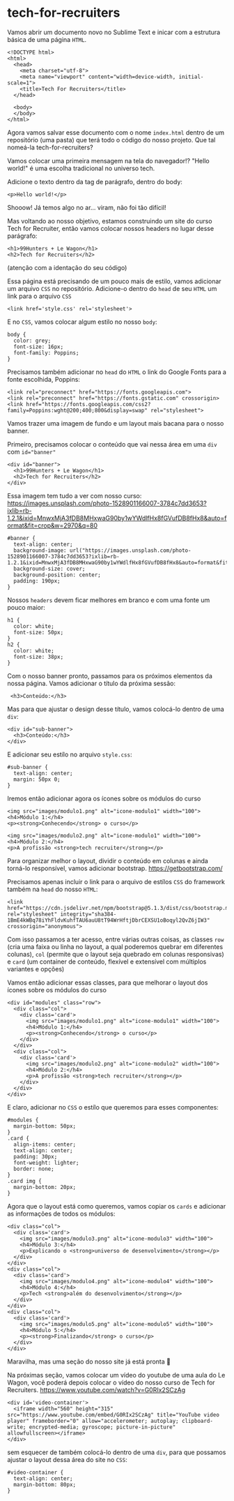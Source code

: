 # tech-for-recruiters

Vamos abrir um documento novo no Sublime Text e inicar com a estrutura básica de uma página ```HTML```.

```
<!DOCTYPE html>
<html>
  <head>
    <meta charset="utf-8">
    <meta name="viewport" content="width=device-width, initial-scale=1">
    <title>Tech For Recruiters</title>    
  </head>

  <body>
  </body>
</html>
```

Agora vamos salvar esse documento com o nome ```index.html``` dentro de um repositório (uma pasta) que terá todo o código do nosso projeto. Que tal nomeá-la tech-for-recruiters?

Vamos colocar uma primeira mensagem na tela do navegador!? "Hello world!" é uma escolha tradicional no universo tech.

Adicione o texto dentro da tag de parágrafo, dentro do body:

```
<p>Hello world!</p>
````
Shooow! Já temos algo no ar... viram, não foi tão difícil!

Mas voltando ao nosso objetivo, estamos construindo um site do curso Tech for Recruiter, então vamos colocar nossos headers no lugar desse parágrafo:

```
<h1>99Hunters + Le Wagon</h1>
<h2>Tech for Recruiters</h2>
```
(atenção com a identação do seu código)

Essa página está precisando de um pouco mais de estilo, vamos adicionar um arquivo ```CSS``` no repositório.
Adicione-o dentro do ```head``` de seu ```HTML``` um link para o arquivo ```CSS```

```<link href='style.css' rel='stylesheet'>```

E no ```CSS```, vamos colocar algum estilo no nosso ```body```:

```
body {
  color: grey;
  font-size: 16px;
  font-family: Poppins;
}
```

Precisamos também adicionar no ```head``` do ```HTML``` o link do Google Fonts para a fonte escolhida, Poppins: 

```
<link rel="preconnect" href="https://fonts.googleapis.com">
<link rel="preconnect" href="https://fonts.gstatic.com" crossorigin>
<link href="https://fonts.googleapis.com/css2?family=Poppins:wght@200;400;800&display=swap" rel="stylesheet">
```

Vamos trazer uma imagem de fundo e um layout mais bacana para o nosso banner.

Primeiro, precisamos colocar o conteúdo que vai nessa área em uma ```div``` com ```id="banner"```

```
<div id="banner">
  <h1>99Hunters + Le Wagon</h1>
  <h2>Tech for Recruiters</h2>
</div>
```

Essa imagem tem tudo a ver com nosso curso:
https://images.unsplash.com/photo-1528901166007-3784c7dd3653?ixlib=rb-1.2.1&ixid=MnwxMjA3fDB8MHxwaG90by1wYWdlfHx8fGVufDB8fHx8&auto=format&fit=crop&w=2970&q=80

```
#banner {
  text-align: center;
  background-image: url("https://images.unsplash.com/photo-1528901166007-3784c7dd3653?ixlib=rb-1.2.1&ixid=MnwxMjA3fDB8MHxwaG90by1wYWdlfHx8fGVufDB8fHx8&auto=format&fit=crop&w=2970&q=80");
  background-size: cover;
  background-position: center;
  padding: 190px;
}
```
Nossos ```headers``` devem ficar melhores em branco e com uma fonte um pouco maior:

```
h1 {
  color: white;
  font-size: 50px;
}
h2 {
  color: white;
  font-size: 38px;
}
```

Com o nosso banner pronto, passamos para os próximos elementos da nossa página. 
Vamos adicionar o título da próxima sessão:

``` <h3>Conteúdo:</h3>```

Mas para que ajustar o design desse título, vamos colocá-lo dentro de uma ```div```:

```
<div id="sub-banner">
  <h3>Conteúdo:</h3>
</div>
```

E adicionar seu estílo no arquivo ```style.css```:

```
#sub-banner {
  text-align: center;
  margin: 50px 0;
}
```

Iremos então adicionar agora os ícones sobre os módulos do curso

```
<img src="images/modulo1.png" alt="icone-modulo1" width="100">
<h4>Módulo 1:</h4>
<p><strong>Conhecendo</strong> o curso</p>
```

```
<img src="images/modulo2.png" alt="icone-modulo1" width="100">
<h4>Módulo 2:</h4>
<p>A profissão <strong>tech recruiter</strong></p>
```

Para organizar melhor o layout, dividir o conteúdo em colunas e ainda torná-lo responsível, vamos adicionar bootstrap.
https://getbootstrap.com/

Precisamos apenas incluir o link para o arquivo de estílos ```CSS``` do framework também na ```head``` do nosso ```HTML```:

```
<link href="https://cdn.jsdelivr.net/npm/bootstrap@5.1.3/dist/css/bootstrap.min.css" rel="stylesheet" integrity="sha384-1BmE4kWBq78iYhFldvKuhfTAU6auU8tT94WrHftjDbrCEXSU1oBoqyl2QvZ6jIW3" crossorigin="anonymous">
```

Com isso passamos a ter acesso, entre várias outras coisas, as classes ```row``` (cria uma faixa ou linha no layout, a qual poderemos quebrar em diferentes colunas), ```col``` (permite que o layout seja quebrado em colunas responsivas) e ```card``` (um container de conteúdo, flexível e extensível com múltiplos variantes e opções)

Vamos então adicionar essas classes, para que melhorar o layout dos ícones sobre os módulos do curso

```
<div id="modules" class="row">
  <div class="col">
    <div class='card'>
      <img src="images/modulo1.png" alt="icone-modulo1" width="100">
      <h4>Módulo 1:</h4>
      <p><strong>Conhecendo</strong> o curso</p>
    </div>
  </div>
  <div class="col">
    <div class='card'>
      <img src="images/modulo2.png" alt="icone-modulo2" width="100">
      <h4>Módulo 2:</h4>
      <p>A profissão <strong>tech recruiter</strong></p>
    </div>
  </div>
</div>
```
    
E claro, adicionar no ```CSS``` o estílo que queremos para esses componentes:

```
#modules {
  margin-bottom: 50px;
}
.card {
  align-items: center;
  text-align: center;
  padding: 30px;
  font-weight: lighter;
  border: none;
}
.card img {
  margin-bottom: 20px;
}
```

Agora que o layout está como queremos, vamos copiar os ```cards``` e adicionar as informações de todos os módulos:

```
<div class="col">
  <div class='card'>
    <img src="images/modulo3.png" alt="icone-modulo3" width="100">
    <h4>Módulo 3:</h4>
    <p>Explicando o <strong>universo de desenvolvimento</strong></p>
  </div>
</div>
<div class="col">
  <div class='card'>
    <img src="images/modulo4.png" alt="icone-modulo4" width="100">
    <h4>Módulo 4:</h4>
    <p>Tech <strong>além do desenvolvimento</strong></p>
  </div>
</div>
<div class="col">
  <div class='card'>
    <img src="images/modulo5.png" alt="icone-modulo5" width="100">
    <h4>Módulo 5:</h4>
    <p><strong>Finalizando</strong> o curso</p>
  </div>
</div>
```

Maravilha, mas uma seção do nosso site já está pronta 🙌

Na próximas seção, vamos colocar um vídeo do youtube de uma aula do Le Wagon, você poderá depois colocar o vídeo do nosso curso de Tech for Recruiters.
https://www.youtube.com/watch?v=G0RIx2SCzAg

```
<div id='video-container'>
  <iframe width="560" height="315" src="https://www.youtube.com/embed/G0RIx2SCzAg" title="YouTube video player" frameborder="0" allow="accelerometer; autoplay; clipboard-write; encrypted-media; gyroscope; picture-in-picture" allowfullscreen></iframe>
</div>
```
sem esquecer de também colocá-lo dentro de uma ```div```, para que possamos ajustar o layout dessa área do site no ```CSS```:

```
#video-container {
  text-align: center;
  margin-bottom: 80px;
}
```
